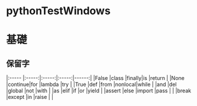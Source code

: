 # pythonTestWindows

# 基礎

保留字
-------------------

|:----- |:-----:|:-----:|:-----:|------:|
|False	|class	|finally|is 	|return	|
|None	|continue|for 	|lambda	|try	|
|True	|def	|from 	|nonlocal|while	|
|and	|del 	|global |not 	|with	|
|as 	|elif 	|if 	|or 	|yield	|
|assert |else 	|import |pass 	|		|
|break 	|except |in 	|raise  |		|